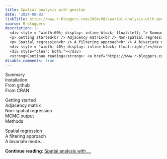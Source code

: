 ```yaml
---
title: Spatial analysis with geostan
date: '2024-08-02'
linkTitle: https://www.r-bloggers.com/2024/08/spatial-analysis-with-geostan/
source: R-bloggers
description: |-
  <div style = "width:60%; display: inline-block; float:left; "> Summary<br /> Installation<br /> From github<br /> From CRAN</p>
  <p> Getting started<br /> Adjacency matrix<br /> Non-spatial regression<br /> MCMC output<br /> Methods</p>
  <p> Spatial regression<br /> A filtering approach<br /> A bivariate mode...</p></div>
  <div style = "width: 40%; display: inline-block; float:right;"></div>
  <div style="clear: both;"></div>
  <strong>Continue reading</strong>: <a href="https://www.r-bloggers.com/2024/08/spatial-analysis-with-geostan/">Spatial analysis with ...
disable_comments: true
---
```

<div style = "width:60%; display: inline-block; float:left; "> Summary<br /> Installation<br /> From github<br /> From CRAN</p>
<p> Getting started<br /> Adjacency matrix<br /> Non-spatial regression<br /> MCMC output<br /> Methods</p>
<p> Spatial regression<br /> A filtering approach<br /> A bivariate mode...</p></div>
<div style = "width: 40%; display: inline-block; float:right;"></div>
<div style="clear: both;"></div>
<strong>Continue reading</strong>: <a href="https://www.r-bloggers.com/2024/08/spatial-analysis-with-geostan/">Spatial analysis with ...